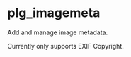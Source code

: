 plg_imagemeta
=============

Add and manage image metadata.

Currently only supports EXIF Copyright.
